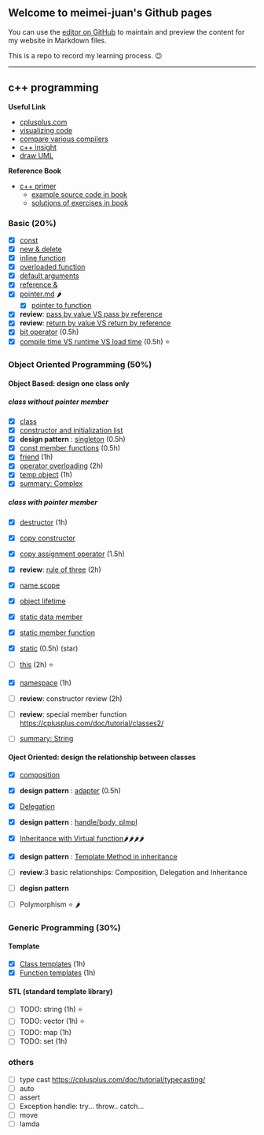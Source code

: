 ## Welcome to meimei-juan's Github pages

You can use the [editor on GitHub](https://github.com/meimeijuan/meimeijuan.github.io/edit/main/README.md) to maintain and preview the content for my website in Markdown files.

This is a repo to record my learning process. 😉

---

## c++ programming

**Useful Link**
- [cplusplus.com](https://cplusplus.com/)
- [visualizing code](https://pythontutor.com/)
- [compare various compilers](https://godbolt.org/)
- [c++ insight](https://cppinsights.io/)
- [draw UML](https://app.diagrams.net/)


**Reference Book**
- [c++ primer](https://zhjwpku.com/assets/pdf/books/C++.Primer.5th.Edition_2013.pdf)
    - [example source code in book](https://www.informit.com/store/c-plus-plus-primer-9780321714114)
    - [solutions of exercises in book](https://github.com/jaege/Cpp-Primer-5th-Exercises)

### Basic (20%)

- [X] [const](./cpp/const.md)
- [X] [new & delete](./cpp/new_delete.md)
- [X] [inline function](./cpp/inlineFunction.md)
- [X] [overloaded function](./cpp/overloadedFunction.md)
- [X] [default arguments](./cpp/defaultArguments.md)
- [X] [reference &](./cpp/Reference.md)
- [X] [pointer.md](./cpp/pointer.md) :hot_pepper:
    - [X] [pointer to function](./cpp/pointerToFunction.md)
- [X] **review**: [pass by value VS pass by reference](./cpp/passParameter.md)
- [X] **review**: [return by value VS return by reference](./cpp/returnType.md)
- [X] [bit operator](./cpp/bit.md) (0.5h)
- [X] [compile time VS runtime VS load time](./cpp/compile_load_run.md) (0.5h) :star:

### Object Oriented Programming (50%)

#### Object Based: design one class only

##### class without pointer member

- [X] [class](./cpp/class.md)
- [X] [constructor and initialization list](./cpp/constructor.md) 
- [X] **design pattern** : [singleton](./cpp/singleton.md) (0.5h)
- [X] [const member functions](./cpp/constMemberFunction.md) (0.5h)
- [X] [friend](./cpp/friend.md) (1h)
- [X] [operator overloading](./cpp/operatorOverloading.md) (2h)
- [X] [temp object](./cpp/tempOjbect.md) (1h)
- [X] [summary: Complex](./cpp/exampleComplex.md)

##### class with pointer member

- [X] [destructor](./cpp/destructor.md) (1h)
- [X] [copy constructor](./cpp/copy_constructor.md)
- [X] [copy assignment operator](./cpp/copyAssignmentOperator.md) (1.5h)
- [X] **review**: [rule of three](./cpp/ruleOfThree.md) (2h)
- [X] [name scope](./cpp/nameScope.md)
- [X] [object lifetime](./cpp/objectLifetime.md)
- [X] [static data member](./cpp/staticMember.md)
- [X] [static member function](./cpp/staticMember.md)
- [X] [static](./cpp/static.md) (0.5h) (star)
- [ ] [this](./cpp/this.md) (2h) :star:
- [X] [namespace](./cpp/namespace.md) (1h)
- [ ] **review**: constructor review (2h)
- [ ] **review**: special member function  https://cplusplus.com/doc/tutorial/classes2/
- [ ] [summary: String](./cpp/exampleString.md)


#### Oject Oriented: design the relationship between classes

- [X] [composition](./cpp/composition.md)
- [X] **design pattern** : [adapter](./cpp/adapter.md) (0.5h)
- [X] [Delegation](./cpp/delegation.md)
- [X] **design pattern** : [handle/body, pImpl](./cpp/pImpl.md)
- [X] [Inheritance with Virtual function](./cpp/inheritance.md)🌶🌶🌶🌶
- [X] **design pattern** : [Template Method in inheritance](./cpp/templateMethod.md)
- [ ] **review**:3 basic relationships: Composition, Delegation and Inheritance
- [ ] **degisn pattern** 
- [ ] Polymorphism :star: :hot_pepper:


### Generic Programming (30%)

#### Template

- [X] [Class templates](./cpp/classTemplate.md) (1h)
- [X] [Function templates](./cpp/functionTemplate.md) (1h)

#### STL (standard template library)

- [ ] TODO: string (1h) :star:
- [ ] TODO: vector (1h) :star:
- [ ] TODO: map (1h)
- [ ] TODO: set (1h)
 
### others

- [ ] type cast https://cplusplus.com/doc/tutorial/typecasting/
- [ ] auto
- [ ] assert
- [ ] Exception handle: try... throw.. catch...
- [ ] move
- [ ] lamda
